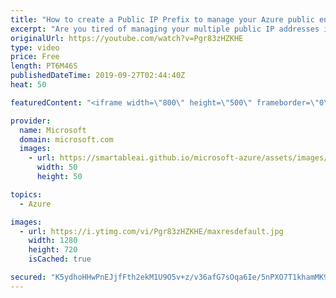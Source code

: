 ```yaml
---
title: "How to create a Public IP Prefix to manage your Azure public endpoints | Azure Friday"
excerpt: "Are you tired of managing your multiple public IP addresses in Azure? Anavi Nahar joins Donovan Brown to show how Public IP Prefix enables you to use one prefix to manage your public endpoints in Azure. You can have predictable, contiguous public IP addresses that don't change as you scale. With a prefix,"
originalUrl: https://youtube.com/watch?v=Pgr83zHZKHE
type: video
price: Free
length: PT6M46S
publishedDateTime: 2019-09-27T02:44:40Z
heat: 50

featuredContent: "<iframe width=\"800\" height=\"500\" frameborder=\"0\" src=\"https://www.youtube.com/embed/Pgr83zHZKHE\" allow=\"accelerometer; autoplay; encrypted-media; gyroscope; picture-in-picture\" allowfullscreen></iframe>"

provider:
  name: Microsoft
  domain: microsoft.com
  images:
    - url: https://smartableai.github.io/microsoft-azure/assets/images/organizations/microsoft.com-50x50.jpg
      width: 50
      height: 50

topics:
  - Azure

images:
  - url: https://i.ytimg.com/vi/Pgr83zHZKHE/maxresdefault.jpg
    width: 1280
    height: 720
    isCached: true

secured: "K5ydhoHHwPnEJjfFth2ekM1U9O5v+z/v36afG7sOqa6Ie/5nPXO7T1khamMK9/CbJkQT5dl4vdZutQoNr010cwN7YRl135Nma3oJAMW9iQ1jwz9UmoQuhfcobxAzSmurgP5F4CcNkTcK/XIH/9nu2ovq3xjScXgCxwscV+MkfEPteRC0Mlslh5/y+/G2NC/NUgtgrKc6O2IICQadXAOOU08CR7WGXDtc2AVi2me9M2twoJDUlE5bbSvZ3H+/H+ajEHdhoMnKRdKPG6diCrWe2d+qOWe5FhdfFuWPcjTyQesf1svMWkp483qHY3NxyQe87A0E1902wx/pZVhV3B2PaKsYBUsPtfjz3zIVtmQfKlF3sMMBEVN8GCDBTKD29NpCMAFUuA0a5tvfEj8rYybMVemB5ZmQyHzyvxmcEC8dLYs=;QEbeBS2SwaHNsQvcklb9dA=="
---
```


